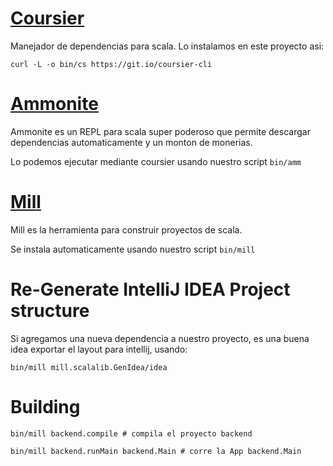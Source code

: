 # [Coursier](https://get-coursier.io)

Manejador de dependencias para scala.
Lo instalamos en este proyecto asi:

```shell
curl -L -o bin/cs https://git.io/coursier-cli
```


# [Ammonite](https://ammonite.io/)

Ammonite es un REPL para scala super poderoso que permite 
descargar dependencias automaticamente y un monton de monerias.

Lo podemos ejecutar mediante coursier usando nuestro script `bin/amm`


# [Mill](http://www.lihaoyi.com/mill/)

Mill es la herramienta para construir proyectos de scala.

Se instala automaticamente usando nuestro script `bin/mill`


# Re-Generate IntelliJ IDEA Project structure

Si agregamos una nueva dependencia a nuestro proyecto, es una buena idea
exportar el layout para intellij, usando:

```shell
bin/mill mill.scalalib.GenIdea/idea
```


# Building

```shell
bin/mill backend.compile # compila el proyecto backend

bin/mill backend.runMain backend.Main # corre la App backend.Main

```

